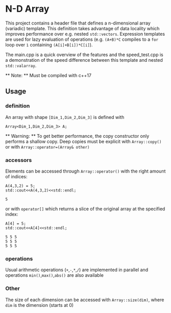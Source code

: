 # N-D Array

This project contains a header file that defines a n-dimensional array (variadic) template. This definition takes advantage of data locality which improves performance over e.g. nested `std::vectors`. Expression templates are used for lazy evaluation of operations (e.g. `(A+B)*C` compiles to a `for` loop over `ì` containing `(A[i]+B[i])*C[i]`).

The main.cpp is a quick overview of the features and the speed_test.cpp is a demonstration of the speed difference between this template and nested `std::valarray`.

** Note: ** Must be compiled with c++17

## Usage

### definition
An array with shape `[Dim_1,Dim_2,Dim_3]` is defined with
```
Array<Dim_1,Dim_2,Dim_3> A;
```

** Warning: ** To get better performance, the copy constructor only performs a shallow copy. Deep copies must be explicit with `Array::copy()` or with `Array::operator=(Array& other)`

### accessors
Elements can be accessed through `Array::operator()` with the right amount of indices:
```
A(4,3,2) = 5;
std::cout<<A(4,3,2)<<std::endl;
```
```
5
```

or with `operator[]` which returns a slice of the original array at the specified index:
```
A[4] = 5;
std::cout<<A[4]<<std::endl;
```
```
5 5 5
5 5 5
5 5 5
```

### operations
Usual arithmetic operations (`+`,`-`,`*`,`/`) are implemented in parallel and operations `min()`,`max()`,`abs()` are also available

### Other
The size of each dimension can be accessed with `Array::size(dim)`, where `dim` is the dimension (starts at 0)
